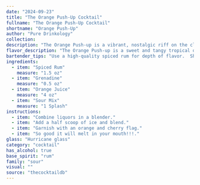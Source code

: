 ```yaml
---
date: "2024-09-23"
title: "The Orange Push-Up Cocktail"
fullname: "The Orange Push-Up Cocktail"
shortname: "Orange Push-Up"
author: "Pure Drinkology"
collection:
description: "The Orange Push-up is a vibrant, nostalgic riff on the classic Sour family.  While its exact origin is unknown, its blend of rum, citrus, and sweet elements echoes the popular Rum Sour of the early 20th century, likely adapted with modern sour mix and a playful, popsicle-inspired name. "
flavor_description: "The Orange Push-up is a sweet and tangy tropical delight. Spiced rum provides warmth and complexity, while grenadine adds a touch of cherry sweetness. Orange juice delivers a refreshing citrus burst, balanced by the tartness of sour mix. It's a nostalgic, playful cocktail that evokes memories of childhood treats. "
bartender_tips: "Use a high-quality spiced rum for depth of flavor.  Shake hard with ice to chill and meld the flavors.  If your sour mix is too tart, adjust with a bit more orange juice.  Don't over-shake; you want a nice balance of creamy texture and a vibrant orange hue.  For a fun presentation, rim the glass with sugar and orange zest. "
ingredients:
  - item: "Spiced Rum"
    measure: "1.5 oz"
  - item: "Grenadine"
    measure: "0.5 oz"
  - item: "Orange Juice"
    measure: "4 oz"
  - item: "Sour Mix"
    measure: "1 Splash"
instructions:
  - item: "Combine liquors in a blender."
  - item: "Add a half scoop of ice and blend."
  - item: "Garnish with an orange and cherry flag."
  - item: "So good it will melt in your mouth!!!."
glass: "Hurricane glass"
category: "cocktail"
has_alcohol: true
base_spirit: "rum"
family: "sour"
visual: ""
source: "thecocktaildb"
---
```


